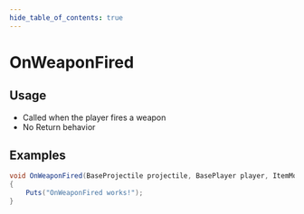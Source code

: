 ```yaml
---
hide_table_of_contents: true
---
```


# OnWeaponFired

## Usage

* Called when the player fires a weapon
* No Return behavior

## Examples

```csharp title=""
void OnWeaponFired(BaseProjectile projectile, BasePlayer player, ItemModProjectile mod, ProtoBuf.ProjectileShoot projectiles)
{
    Puts("OnWeaponFired works!");
}
```
